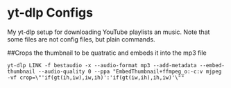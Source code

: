 # yt-dlp Configs
My yt-dlp setup for downloading YouTube playlists an music. Note that some files are not config files, but plain commands.

##Crops the thumbnail to be quatratic and embeds it into the mp3 file
```
yt-dlp LINK -f bestaudio -x --audio-format mp3 --add-metadata --embed-thumbnail --audio-quality 0 --ppa "EmbedThumbnail+ffmpeg_o:-c:v mjpeg -vf crop=\"'if(gt(ih,iw),iw,ih)':'if(gt(iw,ih),ih,iw)'\""
```
